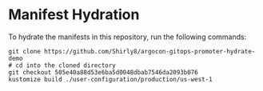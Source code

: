 # Manifest Hydration

To hydrate the manifests in this repository, run the following commands:

```shell
git clone https://github.com/Shirly8/argocon-gitops-promoter-hydrate-demo
# cd into the cloned directory
git checkout 505e40a88d53e6ba5d0048dbab7546da2093b076
kustomize build ./user-configuration/production/us-west-1
```
